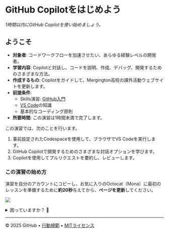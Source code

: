 # GitHub Copilotをはじめよう

_1時間以内にGitHub Copilotを使い始めましょう。_

## ようこそ

- **対象者**: コードワークフローを加速させたい、あらゆる経験レベルの開発者。
- **学習内容**: Copilotと対話し、コードを説明、作成、デバッグ、開発するためのさまざまな方法。
- **作成するもの**: Copilotをガイドして、Mergington高校の課外活動ウェブサイトを更新します。
- **前提条件**:
  - Skills演習: [GitHub入門](https://github.com/skills/introduction-to-github)
  - [VS Code](https://code.visualstudio.com/)の知識
  - 基本的なコーディング原則
- **所要時間**: この演習は1時間未満で完了します。

この演習では、次のことを行います。

1. 事前設定されたCodespaceを使用して、ブラウザでVS Codeを実行します。
1. GitHub Copilotで開発するためのさまざまな対話オプションを学びます。
1. Copilotを使用してプルリクエストを要約し、レビューします。

### この演習の始め方

演習を自分のアカウントにコピーし、お気に入りのOctocat（Mona）に最初のレッスンを準備するために**約20秒**与えてから、**ページを更新**してください。

[![](https://img.shields.io/badge/演習をコピー-%E2%86%92-1f883d?style=for-the-badge&logo=github&labelColor=197935)](https://github.com/new?template_owner=skills&template_name=getting-started-with-github-copilot&owner=%40me&name=skills-getting-started-with-github-copilot&description=演習:+GitHub+Copilotを使い始める&visibility=public)

<details>
<summary>困っていますか？ 🤷</summary><br/>

演習をコピーする際には、以下の設定をお勧めします：

- 所有者には、リポジトリをホストする個人アカウントまたは組織を選択してください。

- プライベートリポジトリはActionsの分を使用するため、パブリックリポジトリを作成することをお勧めします。
   
20秒経っても演習の準備ができていない場合は、[Actions](../../actions)タブを確認してください。

- ジョブが実行中かどうかを確認してください。場合によっては、少し時間がかかることがあります。

- ページに失敗したジョブが表示される場合は、イシューを提出してください。素晴らしい、バグを見つけましたね！ 🐛

</details>

---

&copy; 2025 GitHub &bull; [行動規範](https://www.contributor-covenant.org/version/2/1/code_of_conduct/code_of_conduct.md) &bull; [MITライセンス](https://gh.io/mit)